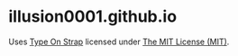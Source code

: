 # illusion0001.github.io

Uses [Type On Strap](https://github.com/Sylhare/Type-on-Strap) licensed under [The MIT License (MIT)](https://raw.githubusercontent.com/Sylhare/Type-on-Strap/master/LICENSE).

